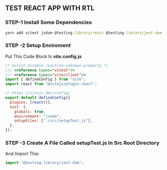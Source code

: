 
## TEST REACT APP WITH RTL

### STEP-1 Install Some Dependencies
```cmd
yarn add vitest jsdom @testing-library/react @testing-library/jest-dom
 ```
### STEP -2 Setup Enviroment
Put This Code Block In **vite.config.js**
```js
/* eslint-disable react/no-unknown-property */
/// <reference types="vitest"/>
/// <reference types="vite/client"/>
import { defineConfig } from "vite";
import react from "@vitejs/plugin-react";

// https://vitejs.dev/config/
export default defineConfig({
  plugins: [react()],
  test: {
    globals: true,
    environment: "jsdom",
    setupFiles: ["./src/setupTest.js"],
  },
});
```
### STEP -3 Create A File Called setupTest.js In Src Root Directory
And Import This:
```js
import "@testing-library/jest-dom";

```



